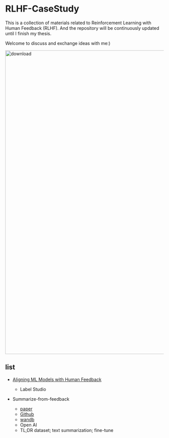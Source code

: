 # RLHF-CaseStudy
This is a collection of materials related to Reinforcement Learning with Human Feedback (RLHF). And the repository will be continuously updated until I finish my thesis.

Welcome to  discuss and exchange ideas with me:)

<img width="963" alt="download" src="https://github.com/DDDDorwin/RLHF-CaseStudy/assets/89888473/4a2ff1da-ec86-4d30-9ffd-8a9bdbf79063">

## list
- [Aligning ML Models with Human Feedback](https://github.com/HumanSignal/RLHF/tree/master)
  - Label Studio

- Summarize-from-feedback
  - [paper](https://arxiv.org/abs/2009.01325)
  - [Github](https://github.com/openai/summarize-from-feedback/tree/master)
  - [wandb](https://wandb.ai/carperai/summarize_RLHF/reports/Implementing-RLHF-Learning-to-Summarize-with-trlX--VmlldzozMzAwODM2)
  - Open AI
  - TL;DR dataset; text summarization; fine-tune



